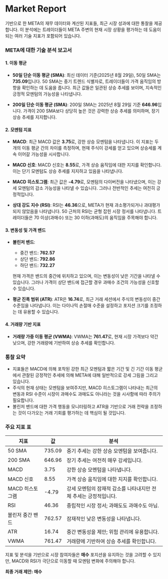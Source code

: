 # Market Report

기반으로 한 META의 재무 데이터와 계산된 지표들, 최근 시장 성과에 대한 통찰을 제공합니다. 이 분석에는 트레이더들이 META 주변의 현재 시장 상황을 평가하는 데 도움이 되는 여러 기술 지표가 포함되어 있습니다.

### META에 대한 기술 분석 보고서

#### 1. 이동 평균
- **50일 단순 이동 평균 (SMA)**: 최신 데이터 기준(2025년 8월 29일), 50일 SMA는 **735.09**입니다. 50 SMA는 중기 트렌드 식별자로, 트레이더들이 가격 움직임의 방향을 확인하는 데 도움을 줍니다. 최근 값들은 일관된 상승 추세를 보이며, 지속적인 긍정적 모멘텀의 가능성을 나타냅니다.
  
- **200일 단순 이동 평균 (SMA)**: 200일 SMA는 2025년 8월 29일 기준 **646.96**입니다. 가격이 200 SMA보다 상당히 높은 것은 강력한 상승 추세를 의미하며, 장기 상승 추세를 지지합니다.

#### 2. 모멘텀 지표
- **MACD**: 최근 MACD 값은 **3.75**로, 강한 상승 모멘텀을 나타냅니다. 이 지표는 두 개의 이동 평균 간의 차이를 측정하며, 현재 주식이 강세를 얻고 있으며 상승세를 계속 이어갈 가능성을 시사합니다.
  
- **MACD 신호**: MACD 신호는 **8.55**로, 가격 상승 움직임에 대한 지지를 확인합니다. 이는 단기 모멘텀도 상승 추세를 지지하고 있음을 나타냅니다.
  
- **MACD 히스토그램**: 최근 값은 **-4.79**로, 모멘텀의 다이버전을 나타냈으며, 이는 강세 모멘텀의 감소 가능성을 나타낼 수 있습니다. 그러나 전반적인 추세는 여전히 긍정적입니다.

- **상대 강도 지수 (RSI)**: RSI는 **46.36**으로, META가 현재 과소평가되거나 과대평가되지 않았음을 나타냅니다. 50 근처의 RSI는 균형 잡힌 시장 정서를 나타냅니다. 트레이더들은 70 이상(과매수) 또는 30 이하(과매도)의 움직임을 주목해야 합니다.

#### 3. 변동성 및 가격 밴드
- **볼린저 밴드**: 
  - 중간 밴드: **762.57**
  - 상단 밴드: **792.86**
  - 하단 밴드: **732.27**
  
  현재 가격은 밴드의 중간에 위치하고 있으며, 이는 변동성이 낮은 기간을 나타낼 수 있습니다. 그러나 가격이 상단 밴드에 접근할 경우 과매수 조건의 가능성을 신호할 수 있습니다.

- **평균 진폭 범위 (ATR)**: ATR은 **16.74**로, 최근 거래 세션에서 주식의 변동성이 중간 수준임을 나타냅니다. 이는 다이나믹 손절매 수준을 설정하고 포지션 크기를 조정하는 데 유용할 수 있습니다.

#### 4. 거래량 기반 지표
- **거래량 가중 이동 평균 (VWMA)**: VWMA는 **761.47**로, 현재 시장 가격보다 약간 낮으며, 강한 거래량에 기반하여 상승 추세를 확인합니다.

### 통찰 요약
- 지표들은 MACD에 의해 포착된 강한 최근 모멘텀과 짧은 기간 및 긴 기간 이동 평균에서 관찰된 긍정적인 추세에 의해 META에 대해 일반적으로 강세 그림을 그리고 있습니다.
- 주식의 현재 상태는 모멘텀을 보여주지만, MACD 히스토그램이 나타내는 최근의 변동과 RSI 수준이 시장이 과매수도 과매도도 아니라는 것을 시사함에 따라 주의가 필요합니다.
- 볼린저 밴드에 대한 가격 행동을 모니터링하고 ATR을 기반으로 거래 전략을 조정하는 것이 다가오는 거래 기회를 평가하는 데 핵심이 될 것입니다.

### 주요 지표 표

| 지표                             | 값               | 분석                                                                                                                      |
|----------------------------------|------------------|---------------------------------------------------------------------------------------------------------------------------|
| 50 SMA                           | 735.09           | 중기 추세는 강한 상승 모멘텀을 보여줍니다.                                                                               |
| 200 SMA                          | 646.96           | 장기 추세는 여전히 매우 강세입니다.                                                                                       |
| MACD                             | 3.75             | 강한 상승 모멘텀을 나타냅니다.                                                                                           |
| MACD 신호                        | 8.55             | 가격 상승 움직임에 대한 지지를 확인합니다.                                                                              |
| MACD 히스토그램                  | -4.79            | 강세 모멘텀의 잠재적 감소를 나타내지만 전체 추세는 긍정적입니다.                                                       |
| RSI                              | 46.36            | 중립적인 시장 정서; 과매도도 과매수도 아님.                                                                             |
| 볼린저 중간 밴드                | 762.57           | 잠재적인 낮은 변동성을 나타냅니다.                                                                                       |
| ATR                              | 16.74            | 중간 변동성을 제안; 위험 관리에 유용합니다.                                                                             |
| VWMA                             | 761.47           | 거래량에 기반하여 상승 추세를 확인합니다.                                                                               |

지표 및 분석을 기반으로 시장 참여자들은 **매수** 포지션을 유지하는 것을 고려할 수 있지만, MACD와 RSI가 극단으로 이동할 때 모멘텀 변화에 주의해야 합니다.

**최종 거래 제안: 매수**
